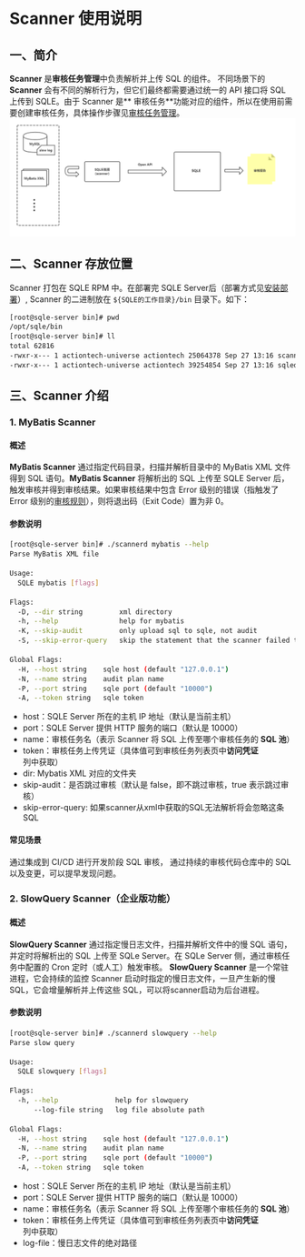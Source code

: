 # Scanner 使用说明

## 一、简介

**Scanner** 是**审核任务管理**中负责解析并上传 SQL 的组件。 不同场景下的 **Scanner** 会有不同的解析行为，但它们最终都需要通过统一的 API 接口将 SQL 上传到 SQLE。由于 Scanner 是**
审核任务**功能对应的组件，所以在使用前需要创建审核任务，具体操作步骤见[审核任务管理](./auditplan_management.md)。
![auditplan_list](./pictures/auditplan_scanner_arch.png)

## 二、Scanner 存放位置

Scanner 打包在 SQLE RPM 中。在部署完 SQLE Server后（部署方式见[安装部署](../../2.deploy/overview.md)）, Scanner 的二进制放在 `${SQLE的工作目录}/bin`
目录下。如下：

```sh
[root@sqle-server bin]# pwd
/opt/sqle/bin
[root@sqle-server bin]# ll
total 62816
-rwxr-x--- 1 actiontech-universe actiontech 25064378 Sep 27 13:16 scannerd
-rwxr-x--- 1 actiontech-universe actiontech 39254854 Sep 27 13:16 sqled
```

## 三、Scanner 介绍

### 1. MyBatis Scanner

#### 概述

**MyBatis Scanner** 通过指定代码目录，扫描并解析目录中的 MyBatis XML 文件得到 SQL 语句。**MyBatis Scanner** 将解析出的 SQL 上传至 SQLE Server
后，触发审核并得到审核结果。如果审核结果中包含 Error 级别的错误（指触发了 Error 级别的[审核规则](../3.3_template/rule_template_management.md)），则将退出码（Exit
Code）置为非 0。

#### 参数说明

```sh
[root@sqle-server bin]# ./scannerd mybatis --help
Parse MyBatis XML file

Usage:
  SQLE mybatis [flags]

Flags:
  -D, --dir string         xml directory
  -h, --help               help for mybatis
  -K, --skip-audit         only upload sql to sqle, not audit
  -S, --skip-error-query   skip the statement that the scanner failed to parse from within the xml file

Global Flags:
  -H, --host string    sqle host (default "127.0.0.1")
  -N, --name string    audit plan name
  -P, --port string    sqle port (default "10000")
  -A, --token string   sqle token
```

* host：SQLE Server 所在的主机 IP 地址（默认是当前主机）
* port：SQLE Server 提供 HTTP 服务的端口（默认是 10000）
* name：审核任务名（表示 Scanner 将 SQL 上传至哪个审核任务的 **SQL 池**）
* token：审核任务上传凭证（具体值可到审核任务列表页中**访问凭证**列中获取）
* dir: Mybatis XML 对应的文件夹
* skip-audit：是否跳过审核（默认是 false，即不跳过审核，true 表示跳过审核）
* skip-error-query: 如果scanner从xml中获取的SQL无法解析将会忽略这条SQL

#### 常见场景

通过集成到 CI/CD 进行开发阶段 SQL 审核， 通过持续的审核代码仓库中的 SQL 以及变更，可以提早发现问题。

### 2. SlowQuery Scanner（企业版功能）

#### 概述

**SlowQuery Scanner** 通过指定慢日志文件，扫描并解析文件中的慢 SQL 语句，并定时将解析出的 SQL 上传至 SQLe Server。在 SQLe Server 侧，通过审核任务中配置的 Cron
定时（或人工）触发审核。
**SlowQuery Scanner** 是一个常驻进程，它会持续的监控 Scanner 启动时指定的慢日志文件，一旦产生新的慢 SQL，它会增量解析并上传这些 SQL，可以将scanner启动为后台进程。

#### 参数说明

```sh
[root@sqle-server bin]# ./scannerd slowquery --help
Parse slow query

Usage:
  SQLE slowquery [flags]

Flags:
  -h, --help              help for slowquery
      --log-file string   log file absolute path

Global Flags:
  -H, --host string    sqle host (default "127.0.0.1")
  -N, --name string    audit plan name
  -P, --port string    sqle port (default "10000")
  -A, --token string   sqle token
```

* host：SQLE Server 所在的主机 IP 地址（默认是当前主机）
* port：SQLE Server 提供 HTTP 服务的端口（默认是 10000）
* name：审核任务名（表示 Scanner 将 SQL 上传至哪个审核任务的 **SQL 池**）
* token：审核任务上传凭证（具体值可到审核任务列表页中**访问凭证**列中获取）
* log-file：慢日志文件的绝对路径
